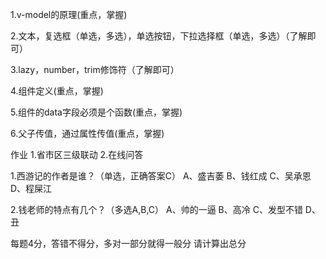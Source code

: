 1.v-model的原理(重点，掌握)

2.文本，复选框（单选，多选），单选按钮，下拉选择框（单选，多选）（了解即可）

3.lazy，number，trim修饰符（了解即可）

4.组件定义(重点，掌握)

5.组件的data字段必须是个函数(重点，掌握)

6.父子传值，通过属性传值(重点，掌握)

作业
1.省市区三级联动
2.在线问答

1.西游记的作者是谁？（单选，正确答案C）
A、盛吉萎
B、钱红成
C、吴承恩
D、程屎江

2.钱老师的特点有几个？（多选A,B,C）
A、帅的一逼
B、高冷
C、发型不错
D、丑

每题4分，答错不得分，多对一部分就得一般分
请计算出总分